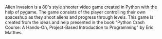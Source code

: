 Alien Invasion is a 80's style shooter video game created in Python with the help of pygame. The game consists of the player controlling their own spaceshup as they shoot aliens 
and progress through levels. This game is created from the ideas and help presented in the book "Python Crash Course: A Hands-On, Project-Based Introduction to Programming"
by Eric Matthes.
